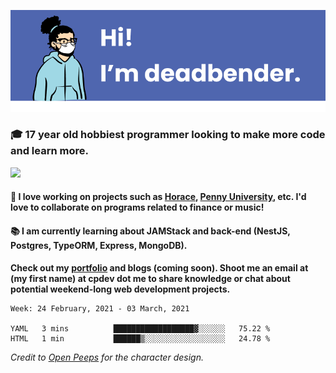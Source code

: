 ![banner](banner.png)

### 🎓 17 year old hobbiest programmer looking to make more code and learn more.

<a href="https://twitter.com/KO4JZT"><img src="https://img.shields.io/badge/ko4jzt%20-%231DA1F2.svg?&style=for-the-badge&logo=Twitter&logoColor=white"/></a>

#### 📝 I love working on projects such as [Horace](https://github.com/knights-of-academia/horace), [Penny University](https://github.com/penny-university/penny_university), etc. I'd love to collaborate on programs related to finance or music!

#### 📚 I am currently learning about JAMStack and back-end (NestJS, Postgres, TypeORM, Express, MongoDB). 

**Check out my [portfolio](https://cpdev.me) and blogs (coming soon). Shoot me an email at (my first name) at cpdev dot me to share knowledge or chat about potential weekend-long web development projects.**



<!--START_SECTION:waka-->
```text
Week: 24 February, 2021 - 03 March, 2021

YAML   3 mins          ██████████████████▓░░░░░░   75.22 % 
HTML   1 min           ██████▒░░░░░░░░░░░░░░░░░░   24.78 % 
```
<!--END_SECTION:waka-->

*Credit to [Open Peeps](https://www.openpeeps.com/) for the character design.*
